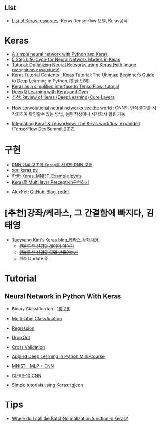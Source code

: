 ## List
- [List of Keras resources](https://github.com/fchollet/keras-resources): Keras-Tensorflow 모델, Keras공식



# Keras

* [A simple neural network with Python and Keras](http://www.pyimagesearch.com/2016/09/26/a-simple-neural-network-with-python-and-keras/)
* [5 Step Life-Cycle for Neural Network Models in Keras](http://machinelearningmastery.com/5-step-life-cycle-neural-network-models-keras/)
* [Tutorial: Optimizing Neural Networks using Keras (with Image recognition case study)](https://www.analyticsvidhya.com/blog/2016/10/tutorial-optimizing-neural-networks-using-keras-with-image-recognition-case-study/)
* [Keras Tutorial Contents](https://elitedatascience.com/keras-tutorial-deep-learning-in-python?utm_source=mybridge&utm_medium=email&utm_campaign=read_more) : Keras Tutorial: The Ultimate Beginner’s Guide to Deep Learning in Python, <del> [[한글 번역]](https://byeongkijeong.github.io/Keras-cnn-tutorial/)</del>
* [Keras as a simplified interface to TensorFlow: tutorial](https://blog.keras.io/keras-as-a-simplified-interface-to-tensorflow-tutorial.html)
* [Deep Q Learning with Keras and Gym](https://keon.io/rl/deep-q-learning-with-keras-and-gym/)
* [추천: Review of Keras (Deep Learning) Core Layers](https://www.picnet.com.au/blogs/guido/post/2016/05/16/review-of-keras-deep-learning-core-layers/)
- [How convolutional neural networks see the world](https://blog.keras.io/how-convolutional-neural-networks-see-the-world.html) : CNN의 인식 결과를 시각화하여 확인할수 있는 방법, 논문 작성이나 시각화시 활용 가능

- [Integrating Keras & TensorFlow: The Keras workflow, expanded (TensorFlow Dev Summit 2017)](https://www.youtube.com/watch?v=UeheTiBJ0Io&feature=youtu.be)

# 구현
* [RNN 기본 구조와 Keras를 사용한 RNN 구현](https://www.datascienceschool.net/view-notebook/1d93b9dc6c624fbaa6af2ce9290e2479/)
* [xor_keras.py](https://gist.github.com/cburgdorf/e2fb46e5ad61ed7b9a29029c5cc30134)
* [한글: Keras_MNIST_Example.ipynb](https://github.com/dolpang2/Keras-Examples/blob/master/Keras_MNIST_Example.ipynb)
* [Keras로 Multi layer Perceptron구현하기](http://iostream.tistory.com/111)

- AlexNet: [GitHub](https://github.com/duggalrahul/AlexNet-Experiments-Keras), [Blog](https://rahulduggal2608.wordpress.com/2017/04/02/alexnet-in-keras/), [reddit](https://www.reddit.com/r/MachineLearning/comments/64cs0a/p_releasing_codes_for_training_alexnet_using_keras/?st=j1d0iu2p&sh=4bf414d8)

# [추천]강좌/케라스, 그 간결함에 빠지다, 김태영
* [Taeyoung Kim's Keras blog_케라스 강좌 내용](https://tykimos.github.io/Keras/2017/01/27/Keras_Lecture_Contents/)
  * <del>[컨볼루션 신경망 레이어 이야기](https://tykimos.github.io/Keras/2017/01/27/CNN_Layer_Talk/) </del>
  * <del>[컨볼루션 신경망 모델 만들어보기](https://tykimos.github.io/Keras/2017/03/08/CNN_Getting_Started/)</del>
  * 계속 Update 중

# Tutorial
## Neural Network in Python With Keras
* Binary Classification : [1장](http://machinelearningmastery.com/tutorial-first-neural-network-python-keras/),[2장](http://machinelearningmastery.com/binary-classification-tutorial-with-the-keras-deep-learning-library/)
* [Multi-label Classification](http://machinelearningmastery.com/multi-class-classification-tutorial-keras-deep-learning-library/)
* [Regression](http://machinelearningmastery.com/regression-tutorial-keras-deep-learning-library-python/)
* [Drop Out](http://machinelearningmastery.com/dropout-regularization-deep-learning-models-keras/)
* [Cross Validation](http://machinelearningmastery.com/evaluate-performance-deep-learning-models-keras/)
* [Applied Deep Learning in Python Mini-Course](http://machinelearningmastery.com/applied-deep-learning-in-python-mini-course/)
* [MNIST - MLP + CNN](http://machinelearningmastery.com/handwritten-digit-recognition-using-convolutional-neural-networks-python-keras/)
* [CIFAR-10 CNN](http://machinelearningmastery.com/object-recognition-convolutional-neural-networks-keras-deep-learning-library/)

* [Simple tutorials using Keras](https://github.com/tgjeon/Keras-Tutorials): tgjeon


# Tips

- [Where do I call the BatchNormalization function in Keras?](http://stackoverflow.com/questions/34716454/where-do-i-call-the-batchnormalization-function-in-keras)
